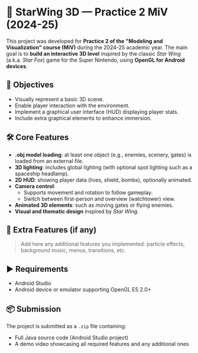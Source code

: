 # 🌌 StarWing 3D — Practice 2 MiV (2024-25)

This project was developed for **Practice 2 of the "Modeling and Visualization" course (MiV)** during the 2024-25 academic year. The main goal is to **build an interactive 3D level** inspired by the classic *Star Wing* (a.k.a. *Star Fox*) game for the Super Nintendo, using **OpenGL for Android devices**.

## 🎯 Objectives

- Visually represent a basic 3D scene.
- Enable player interaction with the environment.
- Implement a graphical user interface (HUD) displaying player stats.
- Include extra graphical elements to enhance immersion.

## 🛠️ Core Features

- **.obj model loading**: at least one object (e.g., enemies, scenery, gates) is loaded from an external file.
- **3D lighting**: includes global lighting (with optional spot lighting such as a spaceship headlamp).
- **2D HUD**: showing player data (lives, shield, bombs), optionally animated.
- **Camera control**:
  - Supports movement and rotation to follow gameplay.
  - Switch between first-person and overview (watchtower) view.
- **Animated 3D elements**: such as moving gates or flying enemies.
- **Visual and thematic design** inspired by *Star Wing*.

## 🧪 Extra Features (if any)

> Add here any additional features you implemented: particle effects, background music, menus, transitions, etc.

## ▶️ Requirements

- Android Studio
- Android device or emulator supporting OpenGL ES 2.0+

## 📦 Submission

The project is submitted as a `.zip` file containing:
- Full Java source code (Android Studio project)
- A demo video showcasing all required features and any additional ones

